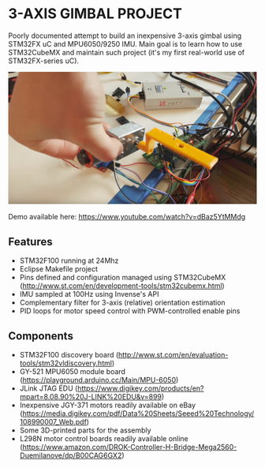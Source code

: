 # 3-AXIS GIMBAL PROJECT
Poorly documented attempt to build an inexpensive 3-axis gimbal using STM32FX uC and MPU6050/9250 IMU. Main goal is to learn how to use STM32CubeMX and maintain such project (it's my first real-world use of STM32FX-series uC).

![alt text](https://github.com/mmittek/gimbal/blob/master/images/1-axis.jpg?raw=true "Single axis assembly")

Demo available here: https://www.youtube.com/watch?v=dBaz5YtMMdg

## Features
- STM32F100 running at 24Mhz
- Eclipse Makefile project
- Pins defined and configuration managed using STM32CubeMX (http://www.st.com/en/development-tools/stm32cubemx.html)
- IMU sampled at 100Hz using Invense's API
- Complementary filter for 3-axis (relative) orientation estimation
- PID loops for motor speed control with PWM-controlled enable pins
 

## Components
- STM32F100 discovery board (http://www.st.com/en/evaluation-tools/stm32vldiscovery.html)
- GY-521 MPU6050 module board (https://playground.arduino.cc/Main/MPU-6050)
- JLink JTAG EDU (https://www.digikey.com/products/en?mpart=8.08.90%20J-LINK%20EDU&v=899)
- Inexpensive JGY-371 motors readily available on eBay (https://media.digikey.com/pdf/Data%20Sheets/Seeed%20Technology/108990007_Web.pdf)
- Some 3D-printed parts for the assembly
- L298N motor control boards readily available online (https://www.amazon.com/DROK-Controller-H-Bridge-Mega2560-Duemilanove/dp/B00CAG6GX2)
